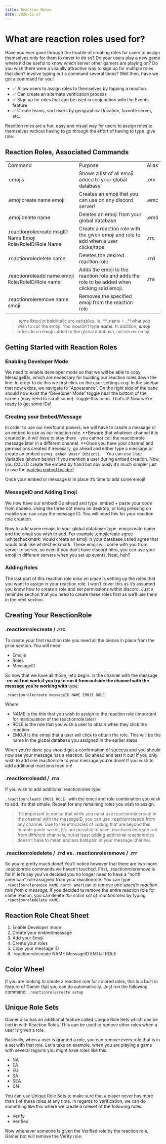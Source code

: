 ```yaml
---
title: Reaction Roles
date: 2020-11-27
---
```


# What are reaction roles used for?

Have you ever gone through the trouble of creating roles for users to assign themselves only for them to never to do so? Do your users play a new game where it’d be useful to know which server other gamers are playing on? Do you wish there were a visually attractive way to sign up for multiple roles that didn’t involve typing out a command several times?  Well then, have we got a command for you!

- ✅ Allow users to assign roles to themselves by tapping a reaction.
- ✅ Can create an alternate verification process
- ✅ Sign up for roles that can be used in conjunction with the Events feature
- ✅ Create teams, sort users by geographical location, favorite server, etc.

Reaction roles are a fun, easy and visual way for users to assign roles to themselves without having to go through the effort of having to type .give role.

## Reaction Roles, Associated Commands

||||
|--- |--- |--- |
|Command|Purpose|Alias|
|.emojis|Shows a list of all emoji added to your global database|.em|
|.emojicreate name emoji|Creates an emoji that you can use on any discord server!|.emc|
|.emojidelete name|Deletes an emoji from your global database|.emd|
|.reactionrolecreate msgID Name Emoji Role/RoleID/Role Name|Create a reaction role with the given emoji and role to add when a user clicks/taps|.rrc|
|.reactionroledelete name|Deletes the desired reaction role|.rrd|
|.reactionroleadd name emoji Role/RoleID/Role name|Adds the emoji to the reaction role and adds the role to be added when clicking said emoji.|.rra|
|.reactionroleremove name emoji|Removes the specified emoji from the reaction role||

> Items listed in bold/italic are variables.  Ie. **_name = _**what you wish to call the emoji.  You wouldn’t type **_name_**.  In addition, **_emoji_** refers to an emoji added to the global database, not server emoji.


## Getting Started with Reaction Roles

### Enabling Developer Mode

We need to enable developer mode so that we will be able to copy MessageIDs, which are necessary for building our reaction roles down the line.  In order to do this we first click on the user settings cog.  In the sidebar that now exists, we navigate to “Appearance”.  On the right side of the pane should now exist the “Developer Mode” toggle near the bottom of the screen (may need to scroll some).  Toggle this to on.  That’s it! Now we’re ready to get some IDs!


### Creating your Embed/Message

In order to use our newfound powers, we will have to create a message or an embed to use as our reaction role.  **Beware that whatever channel it is created in, it will have to stay there - you cannot call the reactionrole message later in a different channel.  **Once you have your channel and permissions created if necesary, go ahead and either type a message or create an embed using `.embed @user {object}.  `You can use User Variables (shown below) if you mention a user during embed creation.  Now, you COULD create the embed by hand but obviously it’s much simpler just to use the [nadeko embed builder!](https://embedbuilder.nadekobot.me/)

Once your embed or message is in place it’s time to add some emoji!

### MessageID and Adding Emoji

We now have our embed!  Go ahead and type .embed + paste your code from nadeko.  Using the three dot menu on desktop, or long pressing on mobile you can copy the message ID.  You will need this for your reaction role creation.

Now to add some emojis to your global database:  type .emojicreate name and the emoji you wish to add.  For example .emojicreate agree :whitecheckmark: would create an emoji in your database called agree that would look like whitecheckmark.  These emoji will come with you from server to server, so even if you don’t have discord nitro, you can use your emoji in different servers when you set up events.  Neat, huh?

### Adding Roles

The last part of this reaction role _mise en place_ is setting up the roles that you want to assign in your reaction role.  I won’t cover this as it’s assumed you know how to create a role and set permissions within discord.  Just a reminder section that you need to create these roles first as we’ll use them in the next section.


## Creating Your ReactionRole


### .reactionrolecreate / .rrc

To create your first reaction role you need all the pieces in place from the prior section.  You will need:

*   Emojis
*   Roles
*   MessageID

So now that we have all those, let’s begin.  In the channel with the message **.rrc will not work if you try to run it from outside the channel with the message you’re working with** type;

`.reactionrolecreate messageID NAME EMOJI ROLE`

Where

*   NAME is the title that you wish to assign to the reaction role (important for manipulation of the reactionrole later)
*   ROLE is the role that you wish a user to obtain when they click the reaction
*   EMOJI is the emoji that a user will click to obtain the role.  This will be the name in the global database you assigned in the earlier steps

When you’re done you should get a confirmation of success and you should now see your message has a reaction.  Go ahead and test it out!  If you only wish to add one reactionrole to your message you’re done!  If you wish to add additional reactions read on!


### .reactionroleadd / .rra

If you wish to add additional reactionroles type

`.reactionroleadd EMOJI ROLE ` with the emoji and role combination you wish to add. It’s that simple.  Repeat for any remaining roles you wish to assign.

> It's important to notice that while you must use reactionrolecreate in the channel with the messageID, you can use .reactionroleadd from any channel.  Due to the intricacies of coding that are beyond this humble guide-writer, it's not possible to have .reactionrolecreate run from different channels, but at least adding additional reactionroles doesn't have to mean endless botspam in your message channel.

### .reactionroledelete / .rrd vs. .reactionroleremove / .rrr

So you’re pretty much done!  You’ll notice however that there are two more .reactionrole commands we haven’t touched.  First, .reactionroleremove is for if, let’s say you’ve decided you no longer need to have a “north american” role assigned from your reactionrole.  You can type `.reactionroleremove NAME north american` to remove _one specific reaction role from a message._  If you decided to remove the entire reaction role for some reason, you can delete _the entire set of reactionroles_ by typing `.reactionroledelete NAME.`

## Reaction Role Cheat Sheet

1. Enable Developer mode
2. Create your embed/message
3. Add your Emoji
4. Create your roles
5. Copy your message ID
6. .reactionrolecreate NAME MessageID EMOJI ROLE

## Color Wheel

If you are looking to create a reaction role for colored roles, this is a built in feature of Gamer that you can do automatically. Just run the following command: `.reactionrolecreate setup`

## Unique Role Sets

Gamer also has an additional feature called Unique Role Sets which can be tied in with Reaction Roles. This can be used to remove other roles when a user is given a role.

Basically, when a user is granted a role, you can remove every role that is in a set with that role. Let's take an example, when you are playing a game with several regions you might have roles like this:

- NA
- EA
- EU
- SA
- SEA
- CN

You can use Unique Role Sets to make sure that a player never has more than 1 of these roles at any time. In regards to verification, we can do something like this where we create a roleset of the following roles:

- Verify
- Verified

Now whenever someone is given the Verified role by the reaction role, Gamer bot will remove the Verify role.
